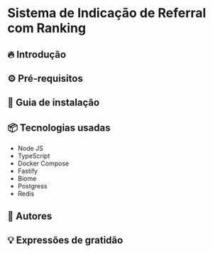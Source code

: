 # Sistema de Indicação de Referral com Ranking

## 🔥 Introdução

## ⚙️ Pré-requisitos

## 🔨 Guia de instalação

## 📦 Tecnologias usadas
- Node JS
- TypeScript
- Docker Compose
- Fastify
- Biome
- Postgress
- Redis

## 👷 Autores


## 💡 Expressões de gratidão
